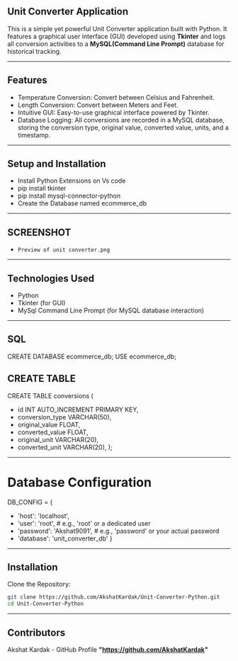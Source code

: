 ## Unit Converter Application

This is a simple yet powerful Unit Converter application built with Python. It features a graphical user interface (GUI) developed using **Tkinter** and logs all conversion activities to a **MySQL(Command Line Prompt)** database for historical tracking.

---

## Features
- Temperature Conversion: Convert between Celsius and Fahrenheit.
- Length Conversion: Convert between Meters and Feet.
- Intuitive GUI: Easy-to-use graphical interface powered by Tkinter.
- Database Logging: All conversions are recorded in a MySQL database, storing the conversion type, original value, converted value, units, and a timestamp.

---

## Setup and Installation
- Install Python Extensions on Vs code 
- pip install tkinter
- pip install mysql-connector-python
- Create the Database named ecommerce_db 

---

## SCREENSHOT
- `Preview of unit converter.png`

---

## Technologies Used
- Python 
- Tkinter (for GUI)
- MySql Command Line Prompt (for MySQL database interaction)
  
---

## SQL
CREATE DATABASE ecommerce_db;
USE ecommerce_db;

## CREATE TABLE
CREATE TABLE conversions (
 - id INT AUTO_INCREMENT PRIMARY KEY,
 - conversion_type VARCHAR(50),
 - original_value FLOAT,
 - converted_value FLOAT,
 - original_unit VARCHAR(20),
 - converted_unit VARCHAR(20),
);

--- 

# Database Configuration 
DB_CONFIG = {
  - 'host': 'localhost',
  - 'user': 'root',  # e.g., 'root' or a dedicated user
  -  'password': 'Akshat9091', # e.g., 'password' or your actual password
  -  'database': 'unit_converter_db'
}

---

## Installation
Clone the Repository:
```sh
git clone https://github.com/AkshatKardak/Unit-Converter-Python.git
cd Unit-Converter-Python
```
---

## Contributors
Akshat Kardak - GitHub Profile **"https://github.com/AkshatKardak"**
